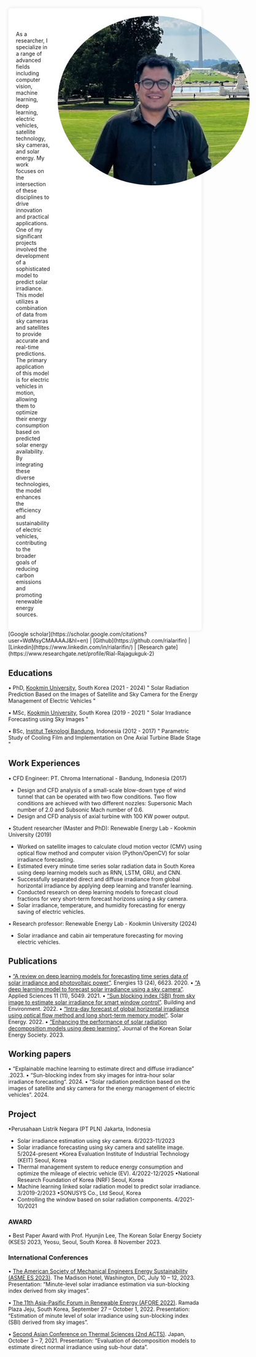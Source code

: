 
<div style="display: flex; align-items: flex-start; max-width: 900px; background-color: white; padding: 20px; box-shadow: 0 0 10px rgba(0, 0, 0, 0.1); border-radius: 8px;">
  <div style="flex: 1; margin-right: 20px;">
    <h1> </h1>
    <p>As a researcher, I specialize in a range of advanced fields including computer vision, machine learning, deep learning, electric vehicles, satellite technology, sky cameras, and solar energy. My work focuses on the intersection of these disciplines to drive innovation and practical applications. 
One of my significant projects involved the development of a sophisticated model to predict solar irradiance. This model utilizes a combination of data from sky cameras and satellites to provide accurate and real-time predictions. The primary application of this model is for electric vehicles in motion, allowing them to optimize their energy consumption based on predicted solar energy availability. By integrating these diverse technologies, the model enhances the efficiency and sustainability of electric vehicles, contributing to the broader goals of reducing carbon emissions and promoting renewable energy sources.</p>
  </div>
  <div style="display: flex; align-items: center; justify-content: center;">
    <img src="Rial_image.jpeg" alt="Rial Arifin Rajagukguk" style="max-width: 500px; height: auto; border-radius: 50%;">
  </div>
</div>
[Google scholar](https://scholar.google.com/citations?user=WdMsyCMAAAAJ&hl=en) | [Github](https://github.com/rialarifin) | [Linkedin](https://www.linkedin.com/in/rialarifin/) | [Research gate](https://www.researchgate.net/profile/Rial-Rajagukguk-2)

## Educations
• PhD, [Kookmin University](https://english.kookmin.ac.kr), South Korea (2021 - 2024)
" Solar Radiation Prediction Based on the Images of Satellite and Sky Camera for the Energy Management of Electric Vehicles "

• MSc, [Kookmin University](https://english.kookmin.ac.kr), South Korea (2019 - 2021)
" Solar Irradiance Forecasting using Sky Images "

• BSc, [Institut Teknologi Bandung](https://www.itb.ac.id/), Indonesia (2012 - 2017)
" Parametric Study of Cooling Film and Implementation on One Axial Turbine Blade Stage "

## Work Experiences
• CFD Engineer: PT. Chroma International - Bandung, Indonesia (2017)
-	Design and CFD analysis of a small-scale blow-down type of wind tunnel that can be operated with two flow conditions. Two flow conditions are achieved with two different nozzles: Supersonic Mach number of 2.0 and Subsonic Mach number of 0.6.
-	Design and CFD analysis of axial turbine with 100 KW power output.

• Student researcher (Master and PhD): Renewable Energy Lab - Kookmin University (2019)
-	Worked on satellite images to calculate cloud motion vector (CMV) using optical flow method and computer vision (Python/OpenCV) for solar irradiance forecasting.
-	Estimated every minute time series solar radiation data in South Korea using deep learning models such as RNN, LSTM, GRU, and CNN.
-	Successfully separated direct and diffuse irradiance from global horizontal irradiance by applying deep learning and transfer learning.
-	Conducted research on deep learning models to forecast cloud fractions for very short-term forecast horizons using a sky camera.
-	Solar irradiance, temperature, and humidity forecasting for energy saving of electric vehicles.

• Research professor: Renewable Energy Lab - Kookmin University (2024) 
-	Solar irradiance and cabin air temperature forecasting for moving electric vehicles.

## Publications
•	[“A review on deep learning models for forecasting time series data of solar irradiance and photovoltaic power”](https://www.mdpi.com/1996-1073/13/24/6623). Energies 13 (24), 6623. 2020. 
•	[“A deep learning model to forecast solar irradiance using a sky camera”](https://www.mdpi.com/2076-3417/11/11/5049). Applied Sciences 11 (11), 5049. 2021.
•	[“Sun blocking index (SBI) from sky image to estimate solar irradiance for smart window control”](https://doi.org/10.1016/j.buildenv.2022.109481). Building and Environment. 2022.
•	[“Intra-day forecast of global horizontal irradiance using optical flow method and long short-term memory model”](https://doi.org/10.1016/j.solener.2023.01.037). Solar Energy. 2022.
•	[“Enhancing the performance of solar radiation decomposition models using deep learning”](https://www.ksesjournal.co.kr/articles/xml/qVn9/). Journal of the Korean Solar Energy Society. 2023.

## Working papers
•	“Explainable machine learning to estimate direct and diffuse irradiance” .2023. 
•	“Sun-blocking index from sky images for intra-hour solar irradiance forecasting”. 2024.
•	“Solar radiation prediction based on the images of satellite and sky camera for the energy management of electric vehicles”. 2024.

## Project
•Perusahaan Listrik Negara (PT PLN)	Jakarta, Indonesia
-	Solar irradiance estimation using sky camera.	6/2023-11/2023
-	Solar irradiance forecasting using sky camera and satellite image.	5/2024-present
•Korea Evaluation Institute of Industrial Technology (KEIT)	Seoul, Korea
-	Thermal management system to reduce energy consumption and optimize the mileage of electric vehicle (EV).	4/2022-12/2025
•National Research Foundation of Korea (NRF)	Seoul, Korea
-	Machine learning linked solar radiation model to predict solar irradiance.	3/2019-2/2023
•SONUSYS Co., Ltd	Seoul, Korea
- Controlling the window based on solar radiation components.	4/2021-10/2021

### AWARD
•	Best Paper Award with Prof. Hyunjin Lee, The Korean Solar Energy Society (KSES) 2023, Yeosu, Seoul, South Korea. 8 November 2023.

### International Conferences
•	[The American Society of Mechanical Engineers Energy Sustainability (ASME ES 2023)](https://event.asme.org/ES-2023). The Madison Hotel, Washington, DC, July 10 – 12, 2023.
Presentation: “Minute-level solar irradiance estimation via sun-blocking index derived from sky images”. 

•	[The 11th Asia-Pasific Forum in Renewable Energy (AFORE 2022)](https://www.ksnre.or.kr/afore/2022/). Ramada Plaza Jeju, South Korea, September 27 – October 1, 2022.
Presentation: “Estimation of minute level of solar irradiance using sun-blocking index (SBI) derived from sky images”.

•	[Second Asian Conference on Thermal Sciences (2nd ACTS)](https://acts2020jp.org/). Japan, October 3 – 7, 2021.
Presentation: “Evaluation of decomposition models to estimate direct normal irradiance using sub-hour data”.
